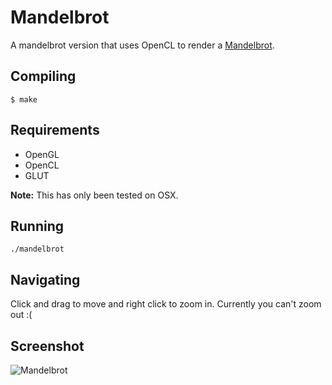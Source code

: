 Mandelbrot
===
A mandelbrot version that uses OpenCL to render a [Mandelbrot](https://en.wikipedia.org/wiki/Mandelbrot_set).

Compiling
---
```shell
$ make
```

Requirements
---
 * OpenGL
 * OpenCL
 * GLUT

**Note:** This has only been tested on OSX.

Running
---
```shell
./mandelbrot
```

Navigating
---
Click and drag to move and right click to zoom in.
Currently you can't zoom out :(

Screenshot
---
![Mandelbrot](https://s3.amazonaws.com/f.cl.ly/items/0N1C2E2y0K190D410w11/Screen%20Shot%202013-10-14%20at%2015.38.26.png)
